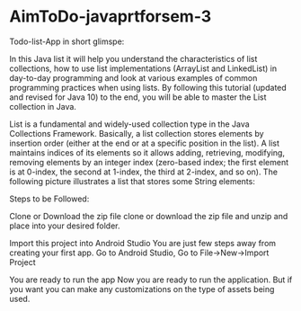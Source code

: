 # AimToDo-javaprtforsem-3
Todo-list-App in short glimspe:

In this Java list it will help you understand the characteristics of list collections, how to use list implementations (ArrayList and LinkedList) in day-to-day programming and look at various examples of common programming practices when using lists. By following this tutorial (updated and revised for Java 10) to the end, you will be able to master the List collection in Java.

List is a fundamental and widely-used collection type in the Java Collections Framework. Basically, a list collection stores elements by insertion order (either at the end or at a specific position in the list). A list maintains indices of its elements so it allows adding, retrieving, modifying, removing elements by an integer index (zero-based index; the first element is at 0-index, the second at 1-index, the third at 2-index, and so on). The following picture illustrates a list that stores some String elements:

Steps to be Followed:

Clone or Download the zip file clone or download the zip file and unzip and place into your desired folder.

Import this project into Android Studio You are just few steps away from creating your first app. Go to Android Studio, Go to File->New->Import Project

You are ready to run the app Now you are ready to run the application. But if you want you can make any customizations on the type of assets being used.


